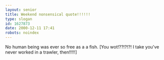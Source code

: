 ```yaml
---
layout: senior
title: Weekend nonsensical quote!!!!!!
type: slogan
id: 1627873
date: 2000-12-11 17:41
robots: noindex
---
```

No human being was ever so free as a a fish. [You wot!??!?!?! I take you've never worked in a trawler, then!!!!!]